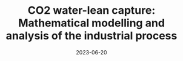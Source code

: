 ---
title: "CO2 water-lean capture: Mathematical modelling and analysis of the industrial process"
collection: talks
type: "Poster presentation"
effort: "given"
permalink: /talks/escape33_ulderico
venue: "33th European Symposium on Computer-aided Process Engineering"
date: 2023-06-20
location: "Athens, Greece"
---